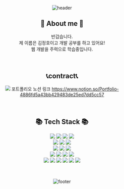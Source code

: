 <div align="center">

![header](https://capsule-render.vercel.app/api?type=waving&color=timeGradient&text=Welcome%20to%20Jeongho%20GitHub%20👋&animation=twinkling&fontSize=35&fontAlignY=40&fontAlign=70&height=250)
  
</div>


<h2 align="center">💝 About me 💝 <br></h2>
<div align="center">
반갑습니다.<br>
제 이름은 김정호이고 개발 공부를 하고 있어요!<br>
웹 개발을 주력으로 학습중입니다. <br>
</div>
<br>
<br>
<h2 align="center">📞contract📞</h2>

<div align="center">

<img src="https://img.shields.io/badge/notion-000000.svg?style=flat-square&logo=notion&logoColor=white"/>
포트폴리오 노션 링크 <a href="https://www.notion.so/Portfolio-4886fd5a43bb429483de25ed7dd5cc57">https://www.notion.so/Portfolio-4886fd5a43bb429483de25ed7dd5cc57</a>
</div>
<br>
<br>
<h2 align="center">📚 Tech Stack 📚 </h2>


<div align="center">
  <img src="https://img.shields.io/badge/Java-007396.svg?&style=for-the-badge&logo=Java&logoColor=white"/>
  <img src="https://img.shields.io/badge/springboot-6DB33F.svg?&style=for-the-badge&logo=springboot&logoColor=FFFFFF" />
  <img src="https://img.shields.io/badge/Spring%20Security-6DB33F?style=for-the-badge&logo=Spring%20Security&logoColor=white" />
  <img src="https://img.shields.io/badge/vue.js-4FC08D.svg?&style=for-the-badge&logo=vuedotjs&logoColor=FFFFFF" />
  <br>
  <img src="https://img.shields.io/badge/mysql-4479A1.svg?&style=for-the-badge&logo=mysql&logoColor=FFFFFF" />
  <img src="https://img.shields.io/badge/mariadb-1F305F.svg?&style=for-the-badge&logo=mariadbfoundation&logoColor=FFFFFF" />
  <img src="https://img.shields.io/badge/AWS%20RDS-FF9900?style=for-the-badge&logo=amazonaws&logoColor=white" />
  <br>
  <img src="https://img.shields.io/badge/c-A8B9CC.svg?&style=for-the-badge&logo=c&logoColor=FFFFFF" />
  <img src="https://img.shields.io/badge/python-3776AB.svg?&style=for-the-badge&logo=python&logoColor=FFFFFF" />
  <img src="https://img.shields.io/badge/javascript-F7DF1E.svg?&style=for-the-badge&logo=javascript&logoColor=FFFFFF" />
  <br>
   <img src="https://img.shields.io/badge/html5-E34F26.svg?&style=for-the-badge&logo=html5&logoColor=FFFFFF" />
   <img src="https://img.shields.io/badge/css3-1572B6.svg?&style=for-the-badge&logo=css3&logoColor=FFFFFF+" />
   <img src="https://img.shields.io/badge/Thymeleaf-005F0F?style=for-the-badge&logo=Thymeleaf&logoColor=white"/>
   <img src="https://img.shields.io/badge/Bootstrap-563D7C?style=for-the-badge&logo=bootstrap&logoColor=white"/>
  <br>
  <img src="https://img.shields.io/badge/Amazon%20EC2-FF9900?style=for-the-badge&logo=Amazon%20EC2&logoColor=white" />
  <img src="https://img.shields.io/badge/IntelliJ-000000?style=for-the-badge&logo=intellijidea&logoColor=white" />
  <img src="https://img.shields.io/badge/GitHub-100000?style=for-the-badge&logo=github&logoColor=white" />
  <img src="https://img.shields.io/badge/DBeaver-A1A1A1?style=for-the-badge&logo=DBeaver&logoColor=white" />
  <img src="https://img.shields.io/badge/Docker-2496ED?style=for-the-badge&logo=Docker&logoColor=white" />
  <img src="https://img.shields.io/badge/GitHub_Actions-2088FF?style=for-the-badge&logo=GitHub-Actions&logoColor=white" />
</div>
<br>
<br>
<div align="center">



</div>
<div align="center">

  
  ![footer](https://capsule-render.vercel.app/api?type=waving&color=auto&height=100&section=footer)

  
</div>
